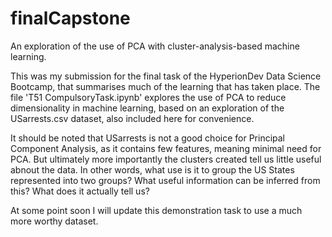 # finalCapstone
An exploration of the use of PCA with cluster-analysis-based machine learning.

This was my submission for the final task of the HyperionDev Data Science Bootcamp, that summarises much of the learning that has taken place.  The file 'T51 CompulsoryTask.ipynb' explores the use of PCA to reduce dimensionality in machine learning, based on an exploration of the USarrests.csv dataset, also included here for convenience.

It should be noted that USarrests is not a good choice for Principal Component Analysis, as it contains few features, meaning minimal need for PCA.  But ultimately more importantly the clusters created tell us little useful abnout the data. In other words, what use is it to group the US States represented into two groups?  What useful information can be inferred from this?  What does it actually tell us?

At some point soon I will update this demonstration task to use a much more worthy dataset.
